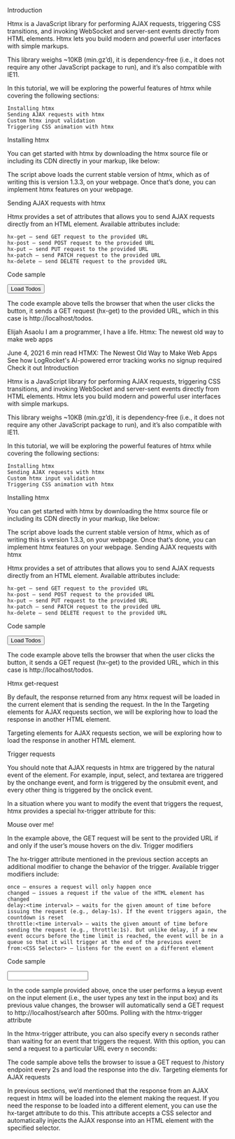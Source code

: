 Introduction

Htmx is a JavaScript library for performing AJAX requests, triggering CSS transitions, and invoking WebSocket and server-sent events directly from HTML elements. Htmx lets you build modern and powerful user interfaces with simple markups.



This library weighs ~10KB (min.gz’d), it is dependency-free (i.e., it does not require any other JavaScript package to run), and it’s also compatible with IE11.



In this tutorial, we will be exploring the powerful features of htmx while covering the following sections:

    Installing htmx
    Sending AJAX requests with htmx
    Custom htmx input validation
    Triggering CSS animation with htmx


Installing htmx

You can get started with htmx by downloading the htmx source file or including its CDN directly in your markup, like below:

<script src="https://unpkg.com/htmx.org@1.3.3"></script>

The script above loads the current stable version of htmx, which as of writing this is version 1.3.3, on your webpage. Once that’s done, you can implement htmx features on your webpage.


Sending AJAX requests with htmx

Htmx provides a set of attributes that allows you to send AJAX requests directly from an HTML element. Available attributes include:

    hx-get — send GET request to the provided URL
    hx-post — send POST request to the provided URL
    hx-put — send PUT request to the provided URL
    hx-patch — send PATCH request to the provided URL
    hx-delete — send DELETE request to the provided URL

Code sample

<button hx-get="http://localhost/todos">Load Todos</button>

The code example above tells the browser that when the user clicks the button, it sends a GET request (hx-get) to the provided URL, which in this case is http://localhost/todos.



Elijah Asaolu
I am a programmer, I have a life.
Htmx: The newest old way to make web apps

June 4, 2021 6 min read
HTMX: The Newest Old Way to Make Web Apps
See how LogRocket's AI-powered error tracking works
no signup required
Check it out
Introduction

Htmx is a JavaScript library for performing AJAX requests, triggering CSS transitions, and invoking WebSocket and server-sent events directly from HTML elements. Htmx lets you build modern and powerful user interfaces with simple markups.

This library weighs ~10KB (min.gz’d), it is dependency-free (i.e., it does not require any other JavaScript package to run), and it’s also compatible with IE11.

In this tutorial, we will be exploring the powerful features of htmx while covering the following sections:

    Installing htmx
    Sending AJAX requests with htmx
    Custom htmx input validation
    Triggering CSS animation with htmx

Installing htmx

You can get started with htmx by downloading the htmx source file or including its CDN directly in your markup, like below:

<script src="https://unpkg.com/htmx.org@1.3.3"></script>

The script above loads the current stable version of htmx, which as of writing this is version 1.3.3, on your webpage. Once that’s done, you can implement htmx features on your webpage.
Sending AJAX requests with htmx

Htmx provides a set of attributes that allows you to send AJAX requests directly from an HTML element. Available attributes include:

    hx-get — send GET request to the provided URL
    hx-post — send POST request to the provided URL
    hx-put — send PUT request to the provided URL
    hx-patch — send PATCH request to the provided URL
    hx-delete — send DELETE request to the provided URL

Code sample

<button hx-get="http://localhost/todos">Load Todos</button>

The code example above tells the browser that when the user clicks the button, it sends a GET request (hx-get) to the provided URL, which in this case is http://localhost/todos.

Htmx get-request

By default, the response returned from any htmx request will be loaded in the current element that is sending the request. In the In the Targeting elements for AJAX requests section, we will be exploring how to load the response in another HTML element.

Targeting elements for AJAX requests section, we will be exploring how to load the response in another HTML element.


Trigger requests

You should note that AJAX requests in htmx are triggered by the natural event of the element. For example, input, select, and textarea are triggered by the onchange event, and form is triggered by the onsubmit event, and every other thing is triggered by the onclick event.

In a situation where you want to modify the event that triggers the request, htmx provides a special hx-trigger attribute for this:

<div hx-get="http://localhost/todos" hx-trigger="mouseenter">
    Mouse over me!
</div>

In the example above, the GET request will be sent to the provided URL if and only if the user’s mouse hovers on the div.
Trigger modifiers

The hx-trigger attribute mentioned in the previous section accepts an additional modifier to change the behavior of the trigger. Available trigger modifiers include:

    once — ensures a request will only happen once
    changed — issues a request if the value of the HTML element has changed
    delay:<time interval> — waits for the given amount of time before issuing the request (e.g., delay-1s). If the event triggers again, the countdown is reset
    throttle:<time interval> — waits the given amount of time before sending the request (e.g., throttle:1s). But unlike delay, if a new event occurs before the time limit is reached, the event will be in a queue so that it will trigger at the end of the previous event
    from:<CSS Selector> — listens for the event on a different element

Code sample

<input
    type="text"
    hx-get="http://localhost/search"
    hx-trigger="keyup changed delay:500ms" />

In the code sample provided above, once the user performs a keyup event on the input element (i.e., the user types any text in the input box) and its previous value changes, the browser will automatically send a GET request to http://localhost/search after 500ms.
Polling with the htmx-trigger attribute

In the htmx-trigger attribute, you can also specify every n seconds rather than waiting for an event that triggers the request. With this option, you can send a request to a particular URL every n seconds:

  <div hx-get="/history" hx-trigger="every 2s">
  </div>

The code sample above tells the browser to issue a GET request to /history endpoint every 2s and load the response into the div.
Targeting elements for AJAX requests

In previous sections, we’d mentioned that the response from an AJAX request in htmx will be loaded into the element making the request. If you need the response to be loaded into a different element, you can use the hx-target attribute to do this. This attribute accepts a CSS selector and automatically injects the AJAX response into an HTML element with the specified selector.